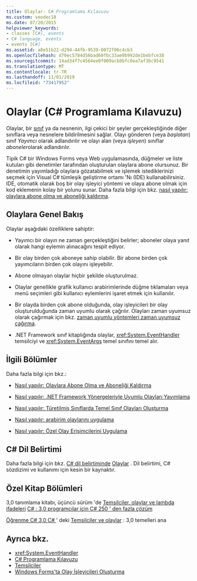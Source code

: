 ```yaml
---
title: Olaylar- C# Programlama Kılavuzu
ms.custom: seodec18
ms.date: 07/20/2015
helpviewer_keywords:
- classes [C#], events
- C# language, events
- events [C#]
ms.assetid: a8e51b22-d294-44fb-9539-0072f06c4cb3
ms.openlocfilehash: d70ec5784d56bad60fbc33ae0b992de1bebfce38
ms.sourcegitcommit: 14ad34f7c4564ee0f009acb8bfc0ea7af3bc9541
ms.translationtype: MT
ms.contentlocale: tr-TR
ms.lasthandoff: 11/01/2019
ms.locfileid: "73417952"
---
```

# <a name="events-c-programming-guide"></a>Olaylar (C# Programlama Kılavuzu)
Olaylar, bir [sınıf](../../language-reference/keywords/class.md) ya da nesnenin, ilgi çekici bir şeyler gerçekleştiğinde diğer sınıflara veya nesnelere bildirilmesini sağlar. Olayı gönderen (veya *başlatan*) sınıf *Yayımcı* olarak adlandırılır ve olayı alan (veya *işleyen*) sınıflar *aboneler*olarak adlandırılır.  
  
 Tipik C# bir Windows Forms veya Web uygulamasında, düğmeler ve liste kutuları gibi denetimler tarafından oluşturulan olaylara abone olursunuz. Bir denetimin yayımladığı olaylara gözatabilmek ve işlemek istediklerinizi seçmek için Visual C# tümleşik geliştirme ortamı 'Nı (IDE) kullanabilirsiniz. IDE, otomatik olarak boş bir olay işleyici yöntemi ve olaya abone olmak için kod eklemenin kolay bir yolunu sunar. Daha fazla bilgi için bkz. [nasıl yapılır: olaylara abone olma ve aboneliği kaldırma](./how-to-subscribe-to-and-unsubscribe-from-events.md).  
  
## <a name="events-overview"></a>Olaylara Genel Bakış  
 Olaylar aşağıdaki özelliklere sahiptir:  
  
- Yayımcı bir olayın ne zaman gerçekleştiğini belirler; aboneler olaya yanıt olarak hangi eylemin alınacağını tespit ediyor.  
  
- Bir olay birden çok aboneye sahip olabilir. Bir abone birden çok yayımcıların birden çok olayını işleyebilir.  
  
- Abone olmayan olaylar hiçbir şekilde oluşturulmaz.  
  
- Olaylar genellikle grafik kullanıcı arabirimlerinde düğme tıklamaları veya menü seçimleri gibi kullanıcı eylemlerini işaret etmek için kullanılır.  
  
- Bir olayda birden çok abone olduğunda, olay işleyicileri bir olay oluşturulduğunda zaman uyumlu olarak çağrılır. Olayları zaman uyumsuz olarak çağırmak için bkz. [zaman uyumlu yöntemleri zaman uyumsuz çağırma](../../../standard/asynchronous-programming-patterns/calling-synchronous-methods-asynchronously.md).  
  
- .NET Framework sınıf kitaplığında olaylar, <xref:System.EventHandler> temsilciyi ve <xref:System.EventArgs> temel sınıfını temel alır.  
  
## <a name="related-sections"></a>İlgili Bölümler  
 Daha fazla bilgi için bkz.:  
  
- [Nasıl yapılır: Olaylara Abone Olma ve Aboneliği Kaldırma](./how-to-subscribe-to-and-unsubscribe-from-events.md)  
  
- [Nasıl yapılır: .NET Framework Yönergeleriyle Uyumlu Olayları Yayımlama](./how-to-publish-events-that-conform-to-net-framework-guidelines.md)  
  
- [Nasıl yapılır: Türetilmiş Sınıflarda Temel Sınıf Olayları Oluşturma](./how-to-raise-base-class-events-in-derived-classes.md)  
  
- [Nasıl yapılır: arabirim olaylarını uygulama](./how-to-implement-interface-events.md)  
  
- [Nasıl yapılır: Özel Olay Erişimcilerini Uygulama](./how-to-implement-custom-event-accessors.md)  
  
## <a name="c-language-specification"></a>C# Dil Belirtimi  

Daha fazla bilgi için bkz. [ C# dil belirtiminde](/dotnet/csharp/language-reference/language-specification/introduction) [Olaylar](~/_csharplang/spec/classes.md#events) . Dil belirtimi, C# sözdizimi ve kullanımı için kesin bir kaynaktır.
  
## <a name="featured-book-chapters"></a>Özel Kitap Bölümleri  
 3,0 tanımlama kitabı, üçüncü sürüm 'de [Temsilciler, olaylar ve lambda ifadeleri](https://docs.microsoft.com/previous-versions/visualstudio/visual-studio-2008/ff518994%28v=orm.10%29) [ C# : 3,0 programcılar için C# 250 ' den fazla çözüm](https://docs.microsoft.com/previous-versions/visualstudio/visual-studio-2008/ff518995%28v=orm.10%29)  
  
 [Öğrenme C# 3,0 C# ](https://docs.microsoft.com/previous-versions/visualstudio/visual-studio-2008/ff652493%28v=orm.10%29) ' deki [Temsilciler ve olaylar](https://docs.microsoft.com/previous-versions/visualstudio/visual-studio-2008/ff652490%28v=orm.10%29) : 3,0 temelleri ana  
  
## <a name="see-also"></a>Ayrıca bkz.

- <xref:System.EventHandler>
- [C# Programlama Kılavuzu](../index.md)
- [Temsilciler](../delegates/index.md)
- [Windows Forms'ta Olay İşleyicileri Oluşturma](../../../framework/winforms/creating-event-handlers-in-windows-forms.md)
